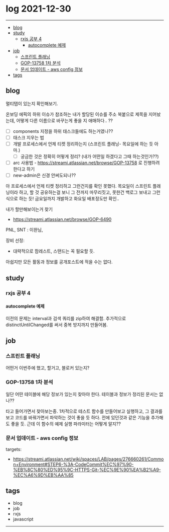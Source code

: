 # log 2021-12-30

--------------------------

- [blog](#blog)
- [study](#study)
  - [rxjs 공부 4](#rxjs-공부-4)
    - [autocomplete 예제](#autocomplete-예제)
- [job](#job)
  - [스프린트 플래닝](#스프린트-플래닝)
  - [GOP-13758 1차 분석](#gop-13758-1차-분석)
  - [문서 업데이트 - aws config 정보](#문서-업데이트---aws-config-정보)
- [tags](#tags)

## blog

멀티탭이 있는지 확인해보기.

온보딩 에픽의 하위 이슈가 참조하는 내가 할당된 이슈를 주소 복붙으로 제목을 지어놨는데, 어떻게 다른 이름으로 바꾸는게 좋을 지 애매하다..
?? 
- [ ] components 지정을 하위 태스크들에도 하는거였나??
- [ ] 태스크 지우는 법
- [ ] 개발 프로세스에서 언제 티켓 정리하는지 (스프린트 플래닝- 목요일에 하는 듯 아마.)
  - [ ] 궁금한 것은 정확히 어떻게 정리? (내가 어떤일 하겠다고 그때 하는것인가??)
- [ ] arc 사용법 - https://streami.atlassian.net/browse/GOP-13758 로 진행하려 한다고 하기
- [ ] new-admin은 신경 안써도되나??

아 프로세스에서 언제 티켓 정리하고 그런건지를 확인 못했다.
목요일이 스프린트 플래닝이라 하고, 할 것 공유하는걸 보니 그 전까지 마무리짓고, 못한건 백로그 보내고 그런식으로 하는 듯!
금요일까지 개발하고 화요일 배포정도만 확인..

내가 할만해보이는거 찾기
- https://streami.atlassian.net/browse/GOP-6490

PNL, SNT : 이완님,

장비 선정:
- 대략적으로 팜레스트, 스탠드는 꼭 필요할 듯.

아쉽지만 모든 활동과 정보를 공개포스트에 적을 수는 없다.


## study

### rxjs 공부 4

#### autocomplete 예제

이전의 문제는 interval과 검색 쿼리를 zip하여 해결함.
추가적으로 distinctUntilChanged를 써서 중복 방지까지 만들어봄.

## job

### 스프린트 플래닝

어떤거 이번주에 했고, 할거고, 블로커 있는지?

### GOP-13758 1차 분석

일단 어떤 테이블에 해당 정보가 있는지 찾아야 한다.
테이블과 정보가 정리된 문서는 없나??

타고 들어가면서 찾아보는중.
1차적으로 테스트 함수를 만들어보고 실행하고, 그 결과를 보고 코드를 바꿔가면서 파악하는 것이 좋을 듯 하다.
전에 있던것과 같은 기능을 추가해도 좋을 듯.
근데 이 함수의 예제 실행 파라미터는 어떻게 알지??


### 문서 업데이트 - aws config 정보

targets:
- https://streami.atlassian.net/wiki/spaces/LAB/pages/276660261/Common+Environment#STEP6-%3A-CodeCommit%EC%97%90-%EB%8C%80%ED%95%9C-HTTPS-Git-%EC%9E%90%EA%B2%A9-%EC%A6%9D%EB%AA%85


## tags
- blog
- job
- rxjs
- javascript

--------------------------

